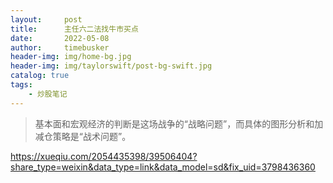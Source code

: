 ```yaml
---
layout:     post
title:      主任六二法找牛市买点
date:       2022-05-08
author:     timebusker
header-img: img/home-bg.jpg
header-img: img/taylorswift/post-bg-swift.jpg
catalog: true
tags:
    - 炒股笔记
---  
```


> 基本面和宏观经济的判断是这场战争的“战略问题”，而具体的图形分析和加减仓策略是“战术问题”。



https://xueqiu.com/2054435398/39506404?share_type=weixin&data_type=link&data_model=sd&fix_uid=3798436360